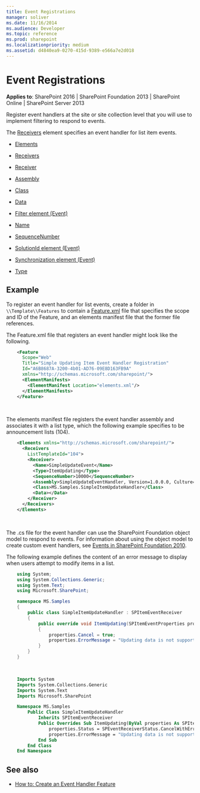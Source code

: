 ```yaml
---
title: Event Registrations
manager: soliver
ms.date: 11/16/2014
ms.audience: Developer
ms.topic: reference
ms.prod: sharepoint
ms.localizationpriority: medium
ms.assetid: d4840ea9-0270-415d-9389-e566a7e2d018
---
```


# Event Registrations

**Applies to**: SharePoint 2016 | SharePoint Foundation 2013 | SharePoint Online | SharePoint Server 2013

Register event handlers at the site or site collection level that you will use to implement filtering to respond to events.

The [Receivers](receivers-element-event.md) element specifies an event handler for list item events.

- [Elements](elements-element-event.md)

- [Receivers](receivers-element-event.md)

- [Receiver](receiver-element-event.md)

- [Assembly](assembly-element-event.md)

- [Class](class-element-event.md)

- [Data](data-element-event.md)

- [Filter element (Event)](filter-element-event.md)

- [Name](name-element-event.md)

- [SequenceNumber](sequencenumber-element-event.md)

- [SolutionId element (Event)](solutionid-element-event.md)

- [Synchronization element (Event)](synchronization-element-event.md)

- [Type](type-element-event.md)

## Example

To register an event handler for list events, create a folder in `\\Template\\Features` to contain a [Feature.xml](feature-xml-files.md) file that specifies the scope and ID of the Feature, and an elements manifest file that the former file references.

The Feature.xml file that registers an event handler might look like the following.

```XML 
    <Feature 
      Scope="Web" 
      Title="Simple Updating Item Event Handler Registration" 
      Id="A6B8687A-3200-4b01-AD76-09E8D163FB9A" 
      xmlns="http://schemas.microsoft.com/sharepoint/">
      <ElementManifests>
        <ElementManifest Location="elements.xml"/>
      </ElementManifests>
    </Feature>
```

<br/>

The elements manifest file registers the event handler assembly and associates it with a list type, which the following example specifies to be announcement lists (104).

```XML 
    <Elements xmlns="http://schemas.microsoft.com/sharepoint/">
      <Receivers 
        ListTemplateId="104">
        <Receiver>
          <Name>SimpleUpdateEvent</Name>
          <Type>ItemUpdating</Type>
          <SequenceNumber>10000</SequenceNumber>
          <Assembly>SimpleUpdateEventHandler, Version=1.0.0.0, Culture=neutral, PublicKeyToken=10b23036c9b36d6d</Assembly>
          <Class>MS.Samples.SimpleItemUpdateHandler</Class>
          <Data></Data>
        </Receiver>
      </Receivers>
    </Elements>
```

<br/>

The .cs file for the event handler can use the SharePoint Foundation object model to respond to events. For information about using the object model to create custom event handlers, see [Events in SharePoint Foundation 2010](https://msdn.microsoft.com/library/4a20751f-877a-48ca-9d37-c3d4e6df9f30(Office.15).aspx).

The following example defines the content of an error message to display when users attempt to modify items in a list.

```csharp
    using System;
    using System.Collections.Generic;
    using System.Text;
    using Microsoft.SharePoint;

    namespace MS.Samples
    {
        public class SimpleItemUpdateHandler : SPItemEventReceiver
        {
            public override void ItemUpdating(SPItemEventProperties properties)
            {
                properties.Cancel = true;
                properties.ErrorMessage = "Updating data is not supported.";
            }
        }
    }
```

<br/>

```vb
    Imports System
    Imports System.Collections.Generic
    Imports System.Text
    Imports Microsoft.SharePoint

    Namespace MS.Samples
        Public Class SimpleItemUpdateHandler
            Inherits SPItemEventReceiver
            Public Overrides Sub ItemUpdating(ByVal properties As SPItemEventProperties)
                properties.Status = SPEventReceiverStatus.CancelWithError
                properties.ErrorMessage = "Updating data is not supported."
            End Sub
        End Class
    End Namespace
```

## See also

- [How to: Create an Event Handler Feature](https://msdn.microsoft.com/library/4f70b1ea-dafe-4068-a6b0-55402b7618dc(Office.15).aspx)









